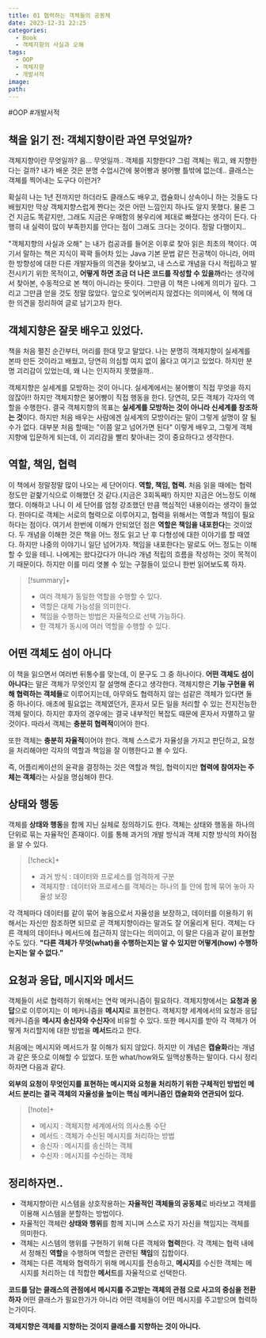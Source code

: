 ```yaml
---
title: 01 협력하는 객체들의 공동체
date: 2023-12-31 22:25
categories:
  - Book
  - 객체지향의 사실과 오해
tags:
  - OOP
  - 객체지향
  - 개발서적
image: 
path:
---
```

#OOP #개발서적 

## 책을 읽기 전: 객체지향이란 과연 무엇일까?
객체지향이란 무엇일까? 음... 무엇일까.. 객체를 지향한다? 그럼 객체는 뭐고, 왜 지향한다는 걸까? 내가 배운 것은 분명 수업시간에 붕어빵과 붕어빵 틀밖에 없는데.. 클래스는 객체를 찍어내는 도구다 이런거?

확실히 나는 1년 전까지만 하더라도 클래스도 배우고, 캡슐화니 상속이니 하는 것들도 다 배웠지만 막상 객체지향스럽게 짠다는 것은 어떤 느낌인지 하나도 알지 못했다. 물론 그건 지금도 똑같지만, 그래도 지금은 우매함의 봉우리에 제대로 빠졌다는 생각이 든다. 다행히 내 실력이 많이 부족한지를 안다는 점이 그래도 크다는 것이다. 정말 다행이지..

"객체지향의 사실과 오해" 는 내가 컴공과를 들어온 이후로 찾아 읽은 최초의 책이다. 여기서 말하는 책은 지식이 꽉꽉 들어차 있는 Java 기본 문법 같은 전공책이 아니라, 어떠한 방향성에 대한 다른 개발자들의 의견을 찾아보고, 내 스스로 개념을 다시 적립하고 발전시키기 위한 목적이고, **어떻게 하면 조금 더 나은 코드를 작성할 수 있을까**라는 생각에서 찾아본, 수동적으로 본 책이 아니라는 뜻이다. 그만큼 이 책은 나에게 의미가 깊다. 그리고 그만큼 얻을 것도 정말 많았다. 앞으로 잊어버리지 않겠다는 의미에서, 이 책에 대한 의견을 정리하여 글로 남기고자 한다.

## 객체지향은 잘못 배우고 있었다.
책을 처음 펼친 순간부터, 머리를 한대 맞고 말았다. 나는 분명히 객체지향이 실세계를 본따 만든 것이라고 배웠고, 당연히 의심할 여지 없이 옳다고 여기고 있었다. 하지만 분명 괴리감이 있었는데, 왜 나는 인지하지 못했을까..

객체지향은 실세계를 모방하는 것이 아니다. 실세계에서는 붕어빵이 직접 무엇을 하지 않잖아!! 하지만 객체지향은 붕어빵이 직접 행동을 한다. 당연히, 모든 객체가 각자의 역할을 수행한다. 결국 객체지향의 목표는 **실세계를 모방하는 것이 아니라 신세계를 창조하는 것**이다. 하지만 처음 배우는 사람에겐 실세계의 모방이라는 말이 그렇게 설명이 잘 될 수가 없다. 대부분 처음 할때는 "이쯤 알고 넘어가면 된다" 이렇게 배우고, 그렇게 객체지향에 입문하게 되는데, 이 괴리감을 빨리 찾아내는 것이 중요하다고 생각한다. 

## 역할, 책임, 협력
이 책에서 정말정말 많이 나오는 세 단어이다. **역할, 책임, 협력.** 처음 읽을 때에는 협력 정도만 겉핥기식으로 이해했던 것 같다.(지금은 3회독째!) 하지만 지금은 어느정도 이해했다. 이해하고 나니 이 세 단어를 엄청 강조했던 만큼 핵심적인 내용이라는 생각이 들었다. 한마디로 객체는 서로의 협력으로 이루어지고, 협력을 위해서는 역할과 책임이 필요하다는 점이다. 여기서 한번에 이해가 안되었던 점은 **역할은 책임을 내포한다**는 것이었다. 두 개념을 이해한 것은 책을 어느 정도 읽고 난 후 다형성에 대한 이야기를 할 때였다. 하지만 나중의 이야기니 일단 넘어가자. 책임을 내포한다는 말로도 어느 정도는 이해할 수 있을 테니. 나에게는 왔다갔다가 아니라 개념 적립의 흐름을 작성하는 것이 목적이기 때문이다. 하지만 이를 미리 엿볼 수 있는 구절들이 있으니 한번 읽어보도록 하자.

> [!summary]+ 
> + 여러 객체가 동일한 역할을 수행할 수 있다.
> + 역할은 대체 가능성을 의미한다.
> + 책임을 수행하는 방법은 자율적으로 선택 가능하다.
> + 한 객체가 동시에 여러 역할을 수행할 수 있다.

## 어떤 객체도 섬이 아니다
이 책을 읽으면서 여러번 뒤통수를 맞는데, 이 문구도 그 중 하나이다. **어떤 객체도 섬이 아니다**는 말은 객체가 무엇인지 잘 설명해 준다고 생각한다. 객체지향은 **기능 구현을 위해 협력하는 객체들**로 이루어지는데, 아무와도 협력하지 않는 섬같은 객체가 있다면 둘 중 하나이다. 애초에 필요없는 객체였던가, 혼자서 모든 일을 처리할 수 있는 전지전능한 객체 말이다. 하지만 후자의 경우에는 결국 내부적인 복잡도 때문에 혼자서 자멸하고 말 것이다. 따라서 객체는 **충분히 협력적**이어야 한다.

또한 객체는 **충분히 자율적**이어야 한다. 객체 스스로가 자율성을 가지고 판단하고, 요청을 처리해야만 각자의 역할과 책임을 잘 이행한다고 볼 수 있다.

즉, 어플리케이션의 윤곽을 결정하는 것은 역할과 책임, 협력이지만 **협력에 참여자는 주체는 객체**라는 사실을 명심해야 한다.

## 상태와 행동
객체를 **상태와 행동**을 함께 지닌 실체로 정의하기도 한다. 객체는 상태와 행동을 하나의 단위로 묶는 자율적인 존재이다. 이를 통해 과거의 개발 방식과 객체 지향 방식의 차이점을 알 수 있다.

> [!check]+ 
> 
> + 과거 방식 : 데이터와 프로세스를 엄격하게 구분
> + 객체지향 : 데이터와 프로세스를 객체라는 하나의 틀 안에 함께 묶어 놓아 자율성 보장

각 객체마다 데이터를 같이 묶어 놓음으로서 자율성을 보장하고, 데이터를 이용하기 위해서는 자신만 참조하면 되므로 곧 객체지향이라는 말과도 잘 어울리게 된다. 객체는 다른 객체의 데이터나 메서드에 접근하지 않는다는 의미이고, 이 말은 다음과 같이 표현할 수도 있다.
**"다른 객체가 무엇(what)을 수행하는지는 알 수 있지만 어떻게(how) 수행하는지는 알 수 없다."**

## 요청과 응답, 메시지와 메서드
객체들이 서로 협력하기 위해서는 연락 메커니즘이 필요하다. 객체지향에서는 **요청과 응답**으로 이루어지는 이 메커니즘을 **메시지**로 표현한다. 객체지향 세계에서의 요청과 응답 메커니즘을 **메시지 송신자와 수신자**에 비유할 수 있다. 또한 메시지를 받아 각 객체가 어떻게 처리할지에 대한 방법을 **메서드**라고 한다.

처음에는 메시지와 메서드가 잘 이해가 되지 않았다. 하지만 이 개념은 **캡슐화**라는 개념과 같은 뜻으로 이해할 수 있었다. 또한 what/how와도 일맥상통하는 말이다. 다시 정리하자면 다음과 같다.

**외부의 요청이 무엇인지를 표현하는 메시지와 요청을 처리하기 위한 구체적인 방법인 메서드 분리는 결국 객체의 자율성을 높이는 핵심 메커니즘인 캡슐화와 연관되어 있다.**


> [!note]+ 
> + 메시지 : 객체지향 세계에서의 의사소통 수단
> + 메서드 : 객체가 수신된 메시지를 처리하는 방법
> + 송신자 : 메시지를 송신하는 객체
> + 수신자 : 메시지를 수신하는 객체


## 정리하자면..
+ 객체지향이란 시스템을 상호작용하는 **자율적인 객체들의 공동체**로 바라보고 객체를 이용해 시스템을 분할하는 방법이다.
+ 자율적인 객체란 **상태와 행위**를 함께 지니며 스스로 자기 자신을 책임지는 객체를 의미한다.
+ 객체는 시스템의 행위를 구현하기 위해 다른 객체와 **협력**한다. 각 객체는 협력 내에서 정해진 **역할**을 수행하며 역할은 관련된 **책임**의 집합이다.
+ 객체는 다른 객체와 협력하기 위해 메시지를 전송하고, **메시지**를 수신한 객체는 메시지를 처리하는 데 적합한 **메서드**를 자율적으로 선택한다.


**코드를 담는 클래스의 관점에서 메시지를 주고받는 객체의 관점 으로 사고의 중심을 전환하자**
어떤 클래스가 필요한가가 아니라 어떤 객체들이 어떤 메시지를 주고받으며 협력하는가이다.

**객체지향은 객체를 지향하는 것이지 클래스를 지향하는 것이 아니다.**